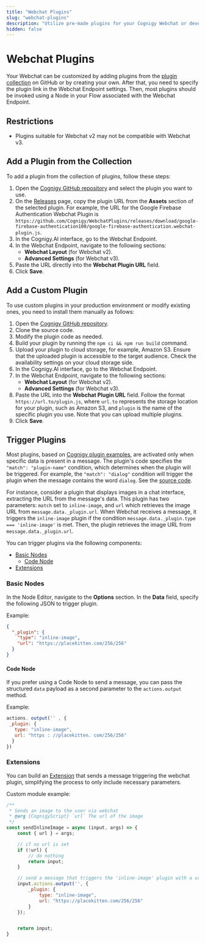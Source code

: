 ```yaml
---
title: "Webchat Plugins"
slug: "webchat-plugins"
description: "Utilize pre-made plugins for your Cognigy Webchat or develop your own plugin to customize it according to your needs."
hidden: false
---
```


# Webchat Plugins

Your Webchat can be customized by adding plugins from the [plugin collection](https://github.com/Cognigy/WebchatPlugins/tree/master) on GitHub or by creating your own. 
After that, you need to specify the plugin link in the Webchat Endpoint settings.
Then, most plugins should be invoked using a Node in your Flow associated with the Webchat Endpoint.

## Restrictions

- Plugins suitable for Webchat v2 may not be compatible with Webchat v3.

## Add a Plugin from the Collection

To add a plugin from the collection of plugins, follow these steps:

1. Open the [Cognigy GitHub repository](https://github.com/Cognigy/WebchatPlugins/tree/master) and select the plugin you want to use.
2. On the [Releases](https://github.com/Cognigy/WebchatPlugins/releases) page, copy the plugin URL from the **Assets** section of the selected plugin. For example, the URL for the Google Firebase Authentication Webchat Plugin is `https://github.com/Cognigy/WebchatPlugins/releases/download/google-firebase-authentication100/google-firebase-authentication.webchat-plugin.js`.
3. In the Cognigy.AI interface, go to the Webchat Endpoint.
4. In the Webchat Endpoint, navigate to the following sections:
    - **Webchat Layout** (for Webchat v2).
    - **Advanced Settings** (for Webchat v3).
5. Paste the URL directly into the **Webchat Plugin URL** field.
6. Click **Save**.

## Add a Custom Plugin

To use custom plugins in your production environment or modify existing ones, you need to install them manually as follows:

1. Open the [Cognigy GitHub repository](https://github.com/Cognigy/WebchatPlugins/tree/master).
2. Clone the source code.
3. Modify the plugin code as needed.
4. Build your plugin by running the `npm ci && npm run build` command.
5. Upload your plugin to cloud storage, for example, Amazon S3. Ensure that the uploaded plugin is accessible to the target audience. Check the availability settings on your cloud storage side.
6. In the Cognigy.AI interface, go to the Webchat Endpoint.
7. In the Webchat Endpoint, navigate to the following sections:
    - **Webchat Layout** (for Webchat v2).
    - **Advanced Settings** (for Webchat v3).
8. Paste the URL into the **Webchat Plugin URL** field. Follow the format `https://url.to/plugin.js`, where `url.to` represents the storage location for your plugin, such as Amazon S3, and `plugin` is the name of the specific plugin you use. Note that you can upload multiple plugins.
9. Click **Save**.

## Trigger Plugins 

Most plugins, based on [Cognigy plugin examples](https://github.com/Cognigy/WebchatPlugins/blob/master/examples/),
are activated only when specific data is present in a message.
The plugin's code specifies the `"match": "plugin-name"` condition, which determines when the plugin will be triggered.
For example, the `"match": "dialog"` condition will trigger the plugin when the message contains the word `dialog`.
See the [source code](https://github.com/Cognigy/WebchatPlugins/blob/4b472973d94748e93e69d06f0450b2004a428c9a/examples/dialog-example/src/index.jsx#L97).

For instance, consider a plugin that displays images in a chat interface, extracting the URL from the message's data. This plugin has two parameters: `match` set to `inline-image`, and `url` which retrieves the image URL from `message.data._plugin.url`. When Webchat receives a message, it triggers the `inline-image` plugin if the condition `message.data._plugin.type === 'inline-image'` is met. Then, the plugin retrieves the image URL from `message.data._plugin.url`.

You can trigger plugins via the following components:

- [Basic Nodes](#basic-nodes)
    - [Code Node](#code-node)
- [Extensions](#extensions)

### Basic Nodes

In the Node Editor, navigate to the **Options** section.
In the **Data** field, specify the following JSON to trigger plugin. 

Example:

```JSON
{
  "_plugin": {
    "type": "inline-image",
    "url": "https://placekitten.com/256/256"
  }
}
```

#### Code Node

If you prefer using a Code Node to send a message, you can pass the structured `data` payload as a second parameter to the `actions.output` method.

Example:

```JavaScript
actions. output('' , {
 _plugin: {
   type: "inline-image",
   url: "https : //placekitten. com/256/256"
  }
})
```

### Extensions

You can build an [Extension](../ai/resources/manage/extensions.md) that sends a message triggering the webchat plugin, simplifying the process to only include necessary parameters.

Custom module example:

```JavaScript
/**
 * Sends an image to the user via webchat
 * @arg {CognigyScript} `url` The url of the image
 */
const sendInlineImage = async (input, args) => {
    const { url } = args;

    // if no url is set
    if (!url) {
        // do nothing
        return input;
    }

    // send a message that triggers the 'inline-image' plugin with a url
    input.actions.output('', {
        _plugin: {
            type: "inline-image",
            url: "https://placekitten.com/256/256"
        }
    });


    return input;
}
```
